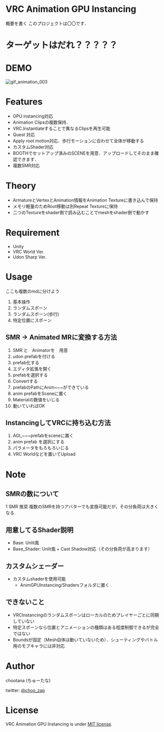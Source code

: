 # VRC Animation GPU Instancing 

概要を書く
このプロジェクトは〇〇です．

# ターゲットはだれ？？？？？

# DEMO

![gif_animation_003](https://user-images.githubusercontent.com/44863813/131253241-79397313-9fe3-4cd4-bf86-10806afd6720.gif)

# Features 
- GPU instancing対応
- Animation Clipsの複数保持．
- VRC.Instantiateすることで異なるClipsを再生可能
- Quest 対応
- Apply root motion対応．歩行モーションに合わせて全体が移動する
- カスタムShader対応
- BOOTHでセットアップ済みのSCENEを用意．アップロードしてそのまま確認できます．
- 複数SMR対応

# Theory
- ArmatureとVertexとAnimation情報をAnimation Textureに書き込んで保持
- メモリ軽量のためRoot移動は別Repeat Textureに保持
- 二つのTextureをshader側で読み込むことでmeshをshader側で動かす


# Requirement 
- Unity 
- VRC World Ver. 
- Udon Sharp Ver. 

# Usage 

ここも複数のmdに分けよう
1. 基本操作
2. ランダムスポーン 
3. ランダムスポーン(歩行) 
4. 特定位置にスポーン


## SMR -> Animated MRに変換する方法
1. SMR と　Animatorを　用意
2. udon prefabを付ける
3. prefab化する
4. エディタ拡張を開く
5. prefabを選択する
6. Convertする
7. prefabのPathにAnim~~~ができている
8. anim prefabをSceneに置く
9.  Materialの数値をいじる
10. 動いていればOK

## InstancingしてVRCに持ち込む方法
1. AGI_~~~prefabをsceneに置く
2. anim prefab を選択にする
3. パラメータをもろもろいじる
4. VRC Worldなどを置いてUpload 

# Note 

## SMRの数について 
1 SMR 推奨
複数のSMRを持つアバターでも変換可能だが，その分負荷は大きくなる

## 用意してるShader説明 
- Base: Unlit風
- Base_Shader: Unlit風 + Cast Shadow対応（その分負荷が高まります）


## カスタムシェーダー
- カスタムshaderを使用可能
  - AnimGPUInstancing/Shadersフォルダに置く


## できないこと
- VRCInstancingのランダムスポーンはローカルのためプレイヤーごとに同期していない
- 特定スポーンなら位置とアニメーションの種類はある程度制御できるが完全ではない
- Boundsが固定（Mesh自体は動いていないため）．シューティングやバトル用のモブキャラには非対応



# Author 
chootana (ちゅーたな)

twitter: [@choo_zap](https://twitter.com/choo_zap)
# License 
 
VRC Animation GPU Instancing is under [MIT license](https://en.wikipedia.org/wiki/MIT_License).